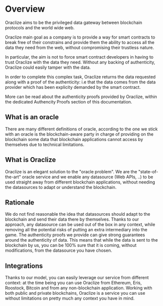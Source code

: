 # Overview
Oraclize aims to be the privileged data gateway between blockchain protocols and the world wide web. 

Oraclize main goal as a company is to provide a way for smart contracts to break free of their constrains and provide them the ability to access all the data they need from the web, without compromising their trustless nature. 

In particular, the aim is not to force smart contract developers in having to trust Oraclize with the data they need. Without any backing of authenticity, Oraclize could easily tamper with the data.

In order to complete this complex task, Oraclize returns the data requested along with a proof of the authenticity: i.e that the data comes from the data provider which has been explicity demanded by the smart contract.

More can be read about the authenticity proofs provided by Oraclize, within the dedicated Authencity Proofs section of this documentation.


##  What is an oracle

There are many different definitions of oracle, according to the one we stick with an oracle is the blockchain-aware party in charge of providing on the blockchain some data that blockchain applications cannot access by themselves due to technical limitations.

##  What is Oraclize

Oraclize is an elegant solution to the "oracle problem". We are the "state-of-the-art" oracle service and we enable any datasource (Web APIs, ..) to be used straight away from different blockchain applications, without needing the datasources to adapt or understand the blockchain.

##  Rationale

We do not find reasonable the idea that datasources should adapt to the blockchain and send their data there by themselves. Thanks to our approach, any datasource can be used out of the box in any context, while removing all the potential risks of putting an extra intermediary into the game. The authenticity proofs we provide can give strong guarantees around the authenticity of data. This means that while the data is sent to the blockchain by us, you can be 100% sure that it is coming, without modifications, from the datasource you have chosen.

##  Integrations

Thanks to our model, you can easily leverage our service from different context: at the time being you can use Oraclize from Ethereum, Eris, Roostock, Bitcoin and from any non-blockchain application. Working with both public and private blockchains, Oraclize is a service you can use without limitations on pretty much any context you have in mind.
